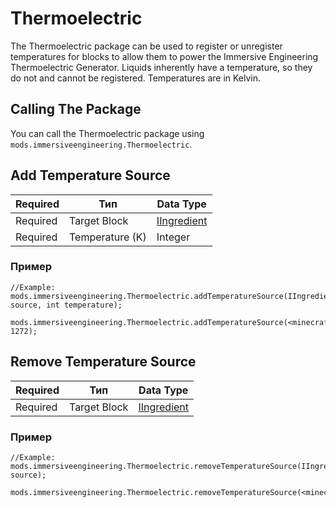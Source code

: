 # Thermoelectric
The Thermoelectric package can be used to register or unregister temperatures for blocks to allow them to power the Immersive Engineering Thermoelectric Generator. Liquids inherently have a temperature, so they do not and cannot be registered. Temperatures are in Kelvin.

## Calling The Package
You can call the Thermoelectric package using `mods.immersiveengineering.Thermoelectric`.

## Add Temperature Source

| Required | Тип             | Data Type                                           |
| -------- | --------------- | --------------------------------------------------- |
| Required | Target Block    | [IIngredient](/Vanilla/Variable_Types/IIngredient/) |
| Required | Temperature (K) | Integer                                             |

### Пример
```zenscript
//Example:
mods.immersiveengineering.Thermoelectric.addTemperatureSource(IIngredient source, int temperature);

mods.immersiveengineering.Thermoelectric.addTemperatureSource(<minecraft:obsidian>, 1272);
```


## Remove Temperature Source

| Required | Тип          | Data Type                                           |
| -------- | ------------ | --------------------------------------------------- |
| Required | Target Block | [IIngredient](/Vanilla/Variable_Types/IIngredient/) |

### Пример
```zenscript
//Example:
mods.immersiveengineering.Thermoelectric.removeTemperatureSource(IIngredient source);

mods.immersiveengineering.Thermoelectric.removeTemperatureSource(<minecraft:obsidian>);
```
